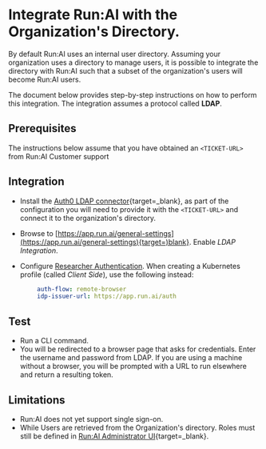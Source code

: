 # Integrate Run:AI with the Organization's Directory. 

By default Run:AI uses an internal user directory. Assuming your organization uses a directory to manage users, it is possible to integrate the directory with Run:AI such that a subset of the organization's users will become Run:AI users.

The document below provides step-by-step instructions on how to perform this integration. The integration assumes a protocol called __LDAP__.

## Prerequisites 

The instructions below assume that you have obtained an `<TICKET-URL>` from Run:AI Customer support

## Integration

* Install the [Auth0 LDAP connector](https://auth0.com/docs/extensions/ad-ldap-connector/install-configure-ad-ldap-connector){target=_blank}, as part of the configuration you will need to provide it with the `<TICKET-URL>` and connect it to the organization's directory.

* Browse to [https://app.run.ai/general-settings](https://app.run.ai/general-settings){target=)blank}. Enable _LDAP Integration_. 

* Configure [Researcher Authentication](researcher-authentication.md). When creating a Kubernetes profile (called _Client Side_), use the following instead:

``` YAML
        auth-flow: remote-browser
        idp-issuer-url: https://app.run.ai/auth
```


## Test

* Run a CLI command.
* You will be redirected to a browser page that asks for credentials. Enter the username and password from LDAP. If you are using a machine without a browser, you will be prompted with a URL to run elsewhere and return a resulting token. 

## Limitations

* Run:AI does not yet support single sign-on.
* While Users are retrieved from the Organization's directory. Roles must still be defined in [Run:AI Administrator UI](https://app.run.ai/users){target=_blank}.


